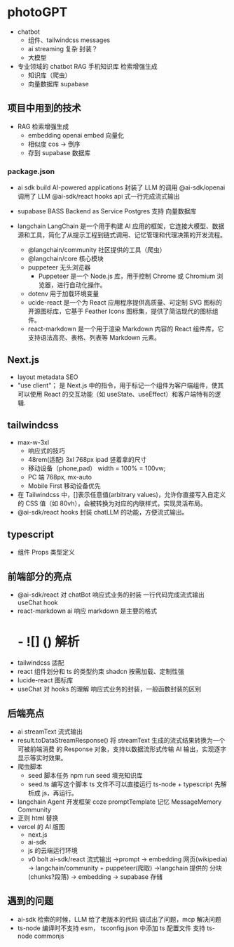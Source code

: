 # photoGPT

- chatbot
  - 组件、tailwindcss messages
  - ai streaming 复杂 封装？
  - 大模型
- 专业领域的 chatbot
  RAG 手机知识库 检索增强生成
  - 知识库（爬虫）
  - 向量数据库 supabase

## 项目中用到的技术

- RAG 检索增强生成
  - embedding openai embed 向量化
  - 相似度 cos -> 倒序
  - 存到 supabase 数据库

### package.json

- ai sdk
  build AI-powered applications
  封装了 LLM 的调用
  @ai-sdk/openai 调用了 LLM
  @ai-sdk/react hooks api 式一行完成流式输出

- supabase
  BASS Backend as Service
  Postgres 支持 向量数据库
- langchain
  LangChain 是一个用于构建 AI 应用的框架，它连接大模型、数据源和工具，简化了从提示工程到链式调用、记忆管理和代理决策的开发流程。
  - @langchain/community 社区提供的工具（爬虫）
  - @langchain/core 核心模块
  - puppeteer 无头浏览器
    - Puppeteer 是一个 Node.js 库，用于控制 Chrome 或 Chromium 浏览器，进行自动化操作。
  - dotenv 用于加载环境变量
  - ucide-react 是一个为 React 应用程序提供高质量、可定制 SVG 图标的开源图标库，它基于 Feather Icons 图标集，提供了简洁现代的图标组件。
  - react-markdown 是一个用于渲染 Markdown 内容的 React 组件库，它支持语法高亮、表格、列表等 Markdown 元素。

## Next.js

- layout metadata
  SEO
- "use client"； 是 Next.js 中的指令，用于标记一个组件为客户端组件，使其可以使用 React 的交互功能（如 useState、useEffect）和客户端特有的逻辑.

## tailwindcss

- max-w-3xl
  - 响应式的技巧
  - 48rem(适配) 3xl 768px ipad 竖着拿的尺寸
  - 移动设备（phone,pad） width = 100% = 100vw;
  - PC 端 768px, mx-auto
  - Mobile First 移动设备优先
- 在 Tailwindcss 中，[]表示任意值(arbitrary values)，允许你直接写入自定义的 CSS 值（如 80vh），会被转换为对应的内联样式，实现灵活布局。
- @ai-sdk/react
  hooks 封装 chatLLM 的功能，方便流式输出。

## typescript

- 组件 Props 类型定义

## 前端部分的亮点

- @ai-sdk/react 对 chatBot 响应式业务的封装 一行代码完成流式输出
  useChat hook
- react-markdown ai 响应 markdown 是主要的格式
  # - ![] () 解析
- tailwindcss 适配
- react 组件划分和 ts 的类型约束
  shadcn 按需加载、定制性强
- lucide-react 图标库
- useChat 对 hooks 的理解 响应式业务的封装，一般函数封装的区别

## 后端亮点

- ai streamText 流式输出
- result.toDataStreamResponse() 将 streamText 生成的流式结果转换为一个可被前端消费
  的 Response 对象，支持以数据流形式传输 AI 输出，实现逐字显示等实时效果。
- 爬虫脚本
  - seed 脚本任务
    npm run seed
    填充知识库
  - seed.ts 编写这个脚本
    ts 文件不可以直接运行
    ts-node + typescript
    先解析成 js，再运行。
- langchain Agent 开发框架
  coze promptTemplate 记忆 MessageMemory Community
- 正则 html 替换
- vercel 的 AI 版图
  - next.js
  - ai-sdk
  - js 的云端运行环境
  - v0 bolt
    ai-sdk/react 流式输出 ->prompt -> embedding
    网页(wikipedia) -> langchain/community + puppeteer(爬取) ->langchain 提供的
    分块(chunks?段落) -> embedding -> supabase 存储

## 遇到的问题

- ai-sdk 检索的时候，LLM 给了老版本的代码 调试出了问题，mcp 解决问题
- ts-node 编译时不支持 esm，
  tsconfig.json 中添加 ts 配置文件
  支持 ts-node commonjs
